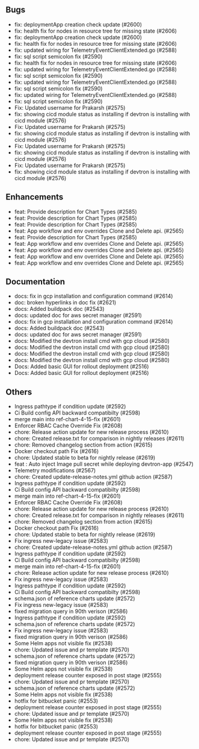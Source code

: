 ## Bugs
- fix: deploymentApp creation check update (#2600)
- fix: health fix for nodes in resource tree for missing state (#2606)
- fix: deploymentApp creation check update (#2600)
- fix: health fix for nodes in resource tree for missing state (#2606)
- fix: updated wiring for TelemetryEventClientExtended.go (#2588)
- fix: sql script semicolon fix (#2590)
- fix: health fix for nodes in resource tree for missing state (#2606)
- fix: updated wiring for TelemetryEventClientExtended.go (#2588)
- fix: sql script semicolon fix (#2590)
- fix: updated wiring for TelemetryEventClientExtended.go (#2588)
- fix: sql script semicolon fix (#2590)
- fix: updated wiring for TelemetryEventClientExtended.go (#2588)
- fix: sql script semicolon fix (#2590)
- Fix: Updated username for Prakarsh (#2575)
- fix: showing cicd module status as installing if devtron is installing with cicd module (#2576)
- Fix: Updated username for Prakarsh (#2575)
- fix: showing cicd module status as installing if devtron is installing with cicd module (#2576)
- Fix: Updated username for Prakarsh (#2575)
- fix: showing cicd module status as installing if devtron is installing with cicd module (#2576)
- Fix: Updated username for Prakarsh (#2575)
- fix: showing cicd module status as installing if devtron is installing with cicd module (#2576)
## Enhancements
- feat: Provide description for Chart Types (#2585)
- feat: Provide description for Chart Types (#2585)
- feat: Provide description for Chart Types (#2585)
- feat: App workflow and env overrides Clone and Delete api. (#2565)
- feat: Provide description for Chart Types (#2585)
- feat: App workflow and env overrides Clone and Delete api. (#2565)
- feat: App workflow and env overrides Clone and Delete api. (#2565)
- feat: App workflow and env overrides Clone and Delete api. (#2565)
- feat: App workflow and env overrides Clone and Delete api. (#2565)
## Documentation
- docs: fix in gcp installation and configuration command (#2614)
- doc: broken hyperlinks in doc fix (#2621)
- docs: Added buildpack doc (#2543)
- docs: updated doc for aws secret manager  (#2591)
- docs: fix in gcp installation and configuration command (#2614)
- docs: Added buildpack doc (#2543)
- docs: updated doc for aws secret manager  (#2591)
- docs: Modified the devtron install cmd with gcp cloud (#2580)
- docs: Modified the devtron install cmd with gcp cloud (#2580)
- docs: Modified the devtron install cmd with gcp cloud (#2580)
- docs: Modified the devtron install cmd with gcp cloud (#2580)
- Docs: Added basic GUI for rollout deployment (#2516)
- Docs: Added basic GUI for rollout deployment (#2516)
## Others
- Ingress pathtype if condition update (#2592)
- Ci Build config API backward compatibilty (#2598)
- merge main into ref-chart-4-15-fix (#2601)
- Enforcer RBAC Cache Override Fix (#2608)
- chore: Release action update for new release process (#2610)
- chore: Created release.txt for comparison in nightly releases (#2611)
- chore: Removed changelog section from action (#2615)
- Docker checkout path Fix (#2616)
- chore: Updated stable to beta for nightly release (#2619)
- feat : Auto inject Image pull secret while deploying devtron-app (#2547)
- Telemetry modifications (#2567)
- chore: Created update-release-notes.yml github action (#2587)
- Ingress pathtype if condition update (#2592)
- Ci Build config API backward compatibilty (#2598)
- merge main into ref-chart-4-15-fix (#2601)
- Enforcer RBAC Cache Override Fix (#2608)
- chore: Release action update for new release process (#2610)
- chore: Created release.txt for comparison in nightly releases (#2611)
- chore: Removed changelog section from action (#2615)
- Docker checkout path Fix (#2616)
- chore: Updated stable to beta for nightly release (#2619)
- Fix ingress new-legacy issue (#2583)
- chore: Created update-release-notes.yml github action (#2587)
- Ingress pathtype if condition update (#2592)
- Ci Build config API backward compatibilty (#2598)
- merge main into ref-chart-4-15-fix (#2601)
- chore: Release action update for new release process (#2610)
- Fix ingress new-legacy issue (#2583)
- Ingress pathtype if condition update (#2592)
- Ci Build config API backward compatibilty (#2598)
- schema.json of reference charts update  (#2572)
- Fix ingress new-legacy issue (#2583)
- fixed migration query in 90th verison (#2586)
- Ingress pathtype if condition update (#2592)
- schema.json of reference charts update  (#2572)
- Fix ingress new-legacy issue (#2583)
- fixed migration query in 90th verison (#2586)
- Some Helm apps not visible fix (#2538)
- chore: Updated issue and pr template (#2570)
- schema.json of reference charts update  (#2572)
- fixed migration query in 90th verison (#2586)
- Some Helm apps not visible fix (#2538)
- deployment release counter exposed in post stage (#2555)
- chore: Updated issue and pr template (#2570)
- schema.json of reference charts update  (#2572)
- Some Helm apps not visible fix (#2538)
- hotfix for bitbucket panic  (#2553)
- deployment release counter exposed in post stage (#2555)
- chore: Updated issue and pr template (#2570)
- Some Helm apps not visible fix (#2538)
- hotfix for bitbucket panic  (#2553)
- deployment release counter exposed in post stage (#2555)
- chore: Updated issue and pr template (#2570)
